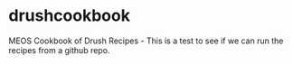 # drushcookbook
MEOS Cookbook of Drush Recipes - This is a test to see if we can run the recipes from a github repo.
